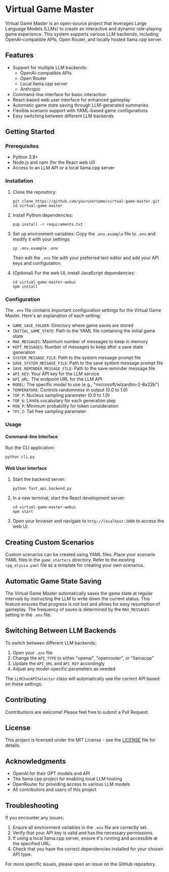 # Virtual Game Master

Virtual Game Master is an open-source project that leverages Large Language Models (LLMs) to create an interactive and dynamic role-playing game experience. This system supports various LLM backends, including OpenAI-compatible APIs, Open Router, and locally hosted llama.cpp server.

## Features

- Support for multiple LLM backends:
    - OpenAI-compatible APIs
    - Open Router
    - Local llama.cpp server
    - Anthropic
- Command-line interface for basic interaction
- React-based web user interface for enhanced gameplay
- Automatic game state saving through LLM-generated summaries
- Flexible scenario support with YAML-based game configurations
- Easy switching between different LLM backends

## Getting Started

### Prerequisites

- Python 3.8+
- Node.js and npm (for the React web UI)
- Access to an LLM API or a local llama.cpp server

### Installation

1. Clone the repository:
   ```
   git clone https://github.com/yourusername/virtual-game-master.git
   cd virtual-game-master
   ```

2. Install Python dependencies:
   ```
   pip install -r requirements.txt
   ```

3. Set up environment variables:
   Copy the `.env.example` file to `.env` and modify it with your settings:
   ```
   cp .env.example .env
   ```
   Then edit the `.env` file with your preferred text editor and add your API keys and configuration.

4. (Optional) For the web UI, install JavaScript dependencies:
   ```
   cd virtual-game-master-webui
   npm install
   ```

### Configuration

The `.env` file contains important configuration settings for the Virtual Game Master. Here's an explanation of each setting:

- `GAME_SAVE_FOLDER`: Directory where game saves are stored
- `INITIAL_GAME_STATE`: Path to the YAML file containing the initial game state
- `MAX_MESSAGES`: Maximum number of messages to keep in memory
- `KEPT_MESSAGES`: Number of messages to keep after a save state generation
- `SYSTEM_MESSAGE_FILE`: Path to the system message prompt file
- `SAVE_SYSTEM_MESSAGE_FILE`: Path to the save system message prompt file
- `SAVE_REMINDER_MESSAGE_FILE`: Path to the save reminder message file
- `API_KEY`: Your API key for the LLM service
- `API_URL`: The endpoint URL for the LLM API
- `MODEL`: The specific model to use (e.g., "microsoft/wizardlm-2-8x22b")
- `TEMPERATURE`: Controls randomness in output (0.0 to 1.0)
- `TOP_P`: Nucleus sampling parameter (0.0 to 1.0)
- `TOP_K`: Limits vocabulary for each generation step
- `MIN_P`: Minimum probability for token consideration
- `TFS_Z`: Tail free sampling parameter

### Usage

#### Command-line Interface

Run the CLI application:
```
python cli.py
```

#### Web User Interface

1. Start the backend server:
   ```
   python fast_api_backend.py
   ```

2. In a new terminal, start the React development server:
   ```
   cd virtual-game-master-webui
   npm start
   ```

3. Open your browser and navigate to `http://localhost:3000` to access the web UI.

## Creating Custom Scenarios

Custom scenarios can be created using YAML files. Place your scenario YAML files in the `game_starters` directory. Refer to the existing `rpg_elysia.yaml` file as a template for creating your own scenarios.

## Automatic Game State Saving

The Virtual Game Master automatically saves the game state at regular intervals by instructing the LLM to write down the current status. This feature ensures that progress is not lost and allows for easy resumption of gameplay. The frequency of saves is determined by the `MAX_MESSAGES` setting in the `.env` file.

## Switching Between LLM Backends

To switch between different LLM backends:

1. Open your `.env` file
2. Change the `API_TYPE` to either "openai", "openrouter", or "llamacpp"
3. Update the `API_URL` and `API_KEY` accordingly
4. Adjust any model-specific parameters as needed

The `LLMChatAPISelector` class will automatically use the correct API based on these settings.

## Contributing

Contributions are welcome! Please feel free to submit a Pull Request.

## License

This project is licensed under the MIT License - see the [LICENSE](LICENSE) file for details.

## Acknowledgments

- OpenAI for their GPT models and API
- The llama.cpp project for enabling local LLM hosting
- OpenRouter for providing access to various LLM models
- All contributors and users of this project

## Troubleshooting

If you encounter any issues:

1. Ensure all environment variables in the `.env` file are correctly set.
2. Verify that your API key is valid and has the necessary permissions.
3. If using a local llama.cpp server, ensure it's running and accessible at the specified URL.
4. Check that you have the correct dependencies installed for your chosen API type.

For more specific issues, please open an issue on the GitHub repository.
